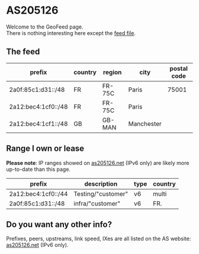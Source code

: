 # AS205126
Welcome to the GeoFeed page.\
There is nothing interesting here except the [feed file](/feed.csv).

## The feed

| prefix             | country | region |    city    | postal code |
|--------------------|---------|--------|------------|-------------|
| 2a0f:85c1:d31::/48 | FR      | FR-75C | Paris      | 75001       |
| 2a12:bec4:1cf0::/48| FR      | FR-75C | Paris      |             |
| 2a12:bec4:1cf1::/48| GB      | GB-MAN | Manchester |             |

## Range I own or lease

**Please note**: IP ranges showed on [as205126.net](https://as205126.net) (IPv6 only) are likely more up-to-date than this page.

| prefix              | description        | type  | country |
|----------------------|---------------------|-------|----------|
| 2a12:bec4:1cf0::/44 | Testing/"customer" | v6    | multi   |
| 2a0f:85c1:d31::/48   | infra/"customer"    | v6    | FR.      |

## Do you want any other info?

Prefixes, peers, upstreams, link speed, IXes are all listed on the AS website: [as205126.net](https://as205126.net) (IPv6 only).
